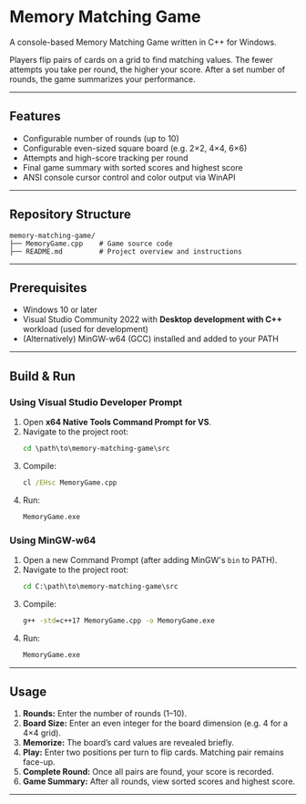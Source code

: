 # Memory Matching Game

A console-based Memory Matching Game written in C++ for Windows.

Players flip pairs of cards on a grid to find matching values. The fewer attempts you take per round, the higher your score. After a set number of rounds, the game summarizes your performance.

---

## Features

- Configurable number of rounds (up to 10)
- Configurable even-sized square board (e.g. 2×2, 4×4, 6×6)
- Attempts and high-score tracking per round
- Final game summary with sorted scores and highest score
- ANSI console cursor control and color output via WinAPI

---

## Repository Structure

```
memory-matching-game/
├── MemoryGame.cpp    # Game source code
├── README.md         # Project overview and instructions
```

---

## Prerequisites

- Windows 10 or later  
- Visual Studio Community 2022 with **Desktop development with C++** workload (used for development)  
- (Alternatively) MinGW-w64 (GCC) installed and added to your PATH  

---

## Build & Run

### Using Visual Studio Developer Prompt

1. Open **x64 Native Tools Command Prompt for VS**.  
2. Navigate to the project root:
   ```bat
   cd \path\to\memory-matching-game\src
   ```
3. Compile:
   ```bat
   cl /EHsc MemoryGame.cpp
   ```
4. Run:
   ```bat
   MemoryGame.exe
   ```

### Using MinGW-w64

1. Open a new Command Prompt (after adding MinGW's `bin` to PATH).  
2. Navigate to the project root:
   ```bat
   cd C:\path\to\memory-matching-game\src
   ```
3. Compile:
   ```bat
   g++ -std=c++17 MemoryGame.cpp -o MemoryGame.exe
   ```
4. Run:
   ```bat
   MemoryGame.exe
   ```

---

## Usage

1. **Rounds:** Enter the number of rounds (1–10).  
2. **Board Size:** Enter an even integer for the board dimension (e.g. 4 for a 4×4 grid).  
3. **Memorize:** The board’s card values are revealed briefly.  
4. **Play:** Enter two positions per turn to flip cards. Matching pair remains face-up.  
5. **Complete Round:** Once all pairs are found, your score is recorded.  
6. **Game Summary:** After all rounds, view sorted scores and highest score.

---
